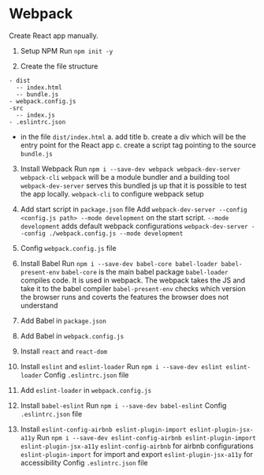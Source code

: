 # Webpack

Create React app manually.

1. Setup NPM
   Run `npm init -y`

2. Create the file structure

```
- dist
  -- index.html
  -- bundle.js
- webpack.config.js
-src
  -- index.js
- .eslintrc.json
```

- in the file `dist/index.html`
  a. add title
  b. create a div which will be the entry point for the React app
  c. create a script tag pointing to the source `bundle.js`

3. Install Webpack
   Run `npm i --save-dev webpack webpack-dev-server webpack-cli`
   `webpack` will be a module bundler and a building tool
   `webpack-dev-server` serves this bundled js up that it is possible to test the app locally.
   `webpack-cli` to configure webpack setup

4. Add start script in `package.json` file
   Add `webpack-dev-server --config <config.js path> --mode development` on the start script.
   `--mode development` adds default webpack configurations
   `webpack-dev-server --config ./webpack.config.js --mode development`

5. Config `webpack.config.js` file

6. Install Babel
   Run `npm i --save-dev babel-core babel-loader babel-present-env`
   `babel-core` is the main babel package
   `babel-loader` compiles code. It is used in webpack. The webpack takes the JS and take it to the babel compiler
   `babel-present-env` checks which version the browser runs and coverts the features the browser does not understand

7. Add Babel in `package.json`

8. Add Babel in `webpack.config.js`

9. Install `react` and `react-dom`

10. Install `eslint` and `eslint-loader`
    Run `npm i --save-dev eslint eslint-loader`
    Config `.eslintrc.json` file

11. Add `eslint-loader` in `webpack.config.js`

12. Install `babel-eslint`
    Run `npm i --save-dev babel-eslint`
    Config `.eslintrc.json` file

13. Install `eslint-config-airbnb eslint-plugin-import eslint-plugin-jsx-a11y`
    Run `npm i --save-dev eslint-config-airbnb eslint-plugin-import eslint-plugin-jsx-a11y`
    `eslint-config-airbnb` for airbnb configurations
    `eslint-plugin-import` for import and export
    `eslint-plugin-jsx-a11y` for accessibility
    Config `.eslintrc.json` file
